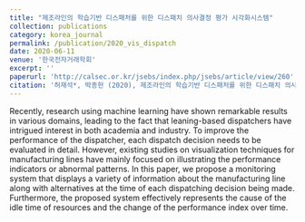 ```yaml
---
title: "제조라인의 학습기반 디스패처를 위한 디스패치 의사결정 평가 시각화시스템"
collection: publications
category: korea_journal
permalink: /publication/2020_vis_dispatch
date: 2020-06-11
venue: '한국전자거래학회'
excerpt: ''
paperurl: 'http://calsec.or.kr/jsebs/index.php/jsebs/article/view/260'
citation: '허재석*, 박종헌 (2020), 제조라인의 학습기반 디스패처를 위한 디스패치 의사결정 평가 시각화시스템, 한국전자거래학회지, 25(1), 1-12. (KCI)'
---
```


Recently, research using machine learning have shown remarkable results in various domains, leading to the fact that leaning-based dispatchers have intrigued interest in both academia and industry. To improve the performance of the dispatcher, each dispatch decision needs to be evaluated in detail. However, existing studies on visualization techniques for manufacturing lines have mainly focused on illustrating the performance indicators or abnormal patterns. In this paper, we propose a monitoring system that displays a variety of information about the manufacturing line along with alternatives at the time of each dispatching decision being made. Furthermore, the proposed system effectively represents the cause of the idle time of resources and the change of the performance index over time.

